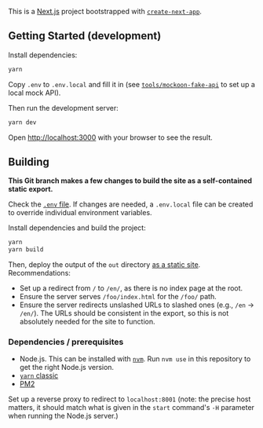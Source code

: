 This is a [Next.js](https://nextjs.org/) project bootstrapped with [`create-next-app`](https://github.com/vercel/next.js/tree/canary/packages/create-next-app).

## Getting Started (development)

Install dependencies:

```bash
yarn
```

Copy `.env` to `.env.local` and fill it in (see [`tools/mockoon-fake-api`](tools/mockoon-fake-api/) to set up a local mock API).

Then run the development server:

```bash
yarn dev
```

Open [http://localhost:3000](http://localhost:3000) with your browser to see the result.

## Building

**This Git branch makes a few changes to build the site as a self-contained
static export.**

Check the [`.env`
file](https://nextjs.org/docs/app/building-your-application/configuring/environment-variables).
If changes are needed, a `.env.local` file can be created to override individual
environment variables.

Install dependencies and build the project:

```sh
yarn
yarn build
```

Then, deploy the output of the `out` directory [as a static
site](https://nextjs.org/docs/app/building-your-application/deploying/static-exports#deploying). Recommendations:

- Set up a redirect from `/` to `/en/`, as there is no index page at the root.
- Ensure the server serves `/foo/index.html` for the `/foo/` path.
- Ensure the server redirects unslashed URLs to slashed ones (e.g., `/en` ->
  `/en/`). The URLs should be consistent in the export, so this is not
  absolutely needed for the site to function.

### Dependencies / prerequisites

- Node.js. This can be installed with [`nvm`](https://github.com/nvm-sh/nvm).
  Run `nvm use` in this repository to get the right Node.js version.
- [`yarn` classic](https://classic.yarnpkg.com/)
- [PM2](https://pm2.keymetrics.io/)

Set up a reverse proxy to redirect to `localhost:8001` (note: the precise host
matters, it should match what is given in the `start` command's `-H` parameter
when running the Node.js server.)

